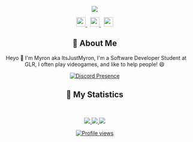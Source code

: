 <div align = "center">

<p align="center">
    <a href="https://www.itsjustmyron.nl/">
        <img src="./assets/banner2.png" />
    </a>
</p>
<p align="center">
    <a href="https://www.itsjustmyron.nl/">
        <img src="./assets/icons/header/website.svg" width="25px" />
    </a>
    &nbsp;
    <a href="https://github.com/ItsJustMyron/">
        <img src="./assets/icons/header/github.svg" width="25px" />
    </a>
    &nbsp;
    <a href="https://twitter.com/MyronQuis/">
        <img src="./assets/icons/header/twitter.svg" width="25px" />
    </a>
</p>



## :bust_in_silhouette: About Me
&nbsp;
Heyo 👋 I'm Myron aka ItsJustMyron, I'm a Software Developer Student at GLR, I often play videogames, and like to help people! 😄

[![Discord Presence](https://lanyard.cnrad.dev/api/427872440694210560?animated=true)](https://discord.com/users/427872440694210560)

## 🔖 My Statistics
&nbsp;

<p align="center">
    <a href="https://github.com/ItsJustMyron/">
        <img src="https://github-readme-stats.vercel.app/api?username=itsjustmyron&show_icons=true&count_private=true&include_all_commits=true&line_height=21&cache_seconds=1800&theme=algolia" />
    </a>
    <a href="https://github.com/ItsJustMyron/">
        <img src="https://github-readme-stats.vercel.app/api/top-langs/?username=ItsJustMyron&layout=compact&count_private=true&langs_count=8&card_width=445&bg_color=0d1117&title_color=ffffff&text_color=ffffff&icon_color=db1cff&hide_border=true/" />
    </a>
    <a href="https://github.com/ItsJustMyron/">
        <img src="https://github-readme-streak-stats.herokuapp.com?user=ItsJustMyron&hide_border=true&background=0D1117&currStreakLabel=FFFFFF&sideLabels=FFFFFF&currStreakNum=FFFFFF&dates=FFFFFF&sideNums=FFFFFF&fire=db1cff&ring=db1cff&stroke=FFFFFFFF)](https://git.io/streak-stats" />
</p>
    
![Profile views](https://komarev.com/ghpvc/?username=itsjustmyron&color=brightgreen)
    
</div>
